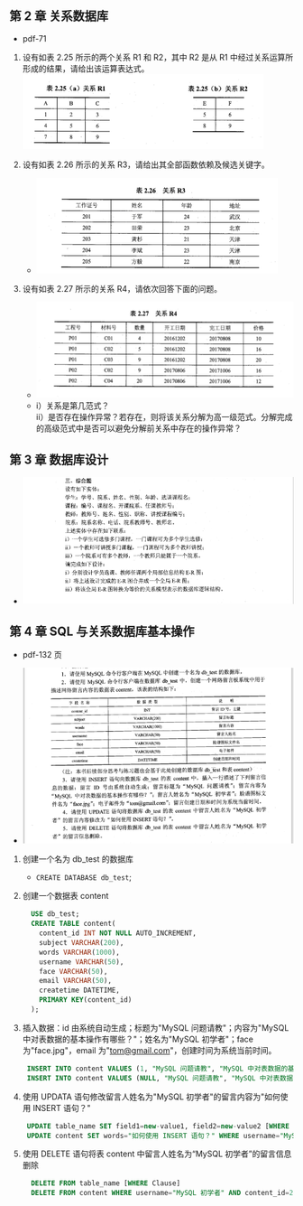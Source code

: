 ## 第 2 章 关系数据库

- pdf-71

1. 设有如表 2.25 所示的两个关系 R1 和 R2，其中 R2 是从 R1 中经过关系运算所形成的结果，请给出该运算表达式。
   ![image](./assets/img-1.png)

2. 设有如表 2.26 所示的关系 R3，请给出其全部函数依赖及候选关键字。

   - ![image](./assets/img-2.png)

3. 设有如表 2.27 所示的关系 R4，请依次回答下面的问题。
   - ![image](./assets/img-3.png)
   - i）关系是第几范式？  
     ii）是否存在操作异常？若存在，则将该关系分解为高一级范式。分解完成的高级范式中是否可以避免分解前关系中存在的操作异常？

## 第 3 章 数据库设计

- ![image](./assets/img-7.png)

## 第 4 章 SQL 与关系数据库基本操作

- pdf-132 页

- ![image](./assets/img-4.png)

1. 创建一个名为 db_test 的数据库

   - `CREATE DATABASE db_test`;

2. 创建一个数据表 content

   ```sql
     USE db_test;
     CREATE TABLE content(
       content_id INT NOT NULL AUTO_INCREMENT,
       subject VARCHAR(200),
       words VARCHAR(1000),
       username VARCHAR(50),
       face VARCHAR(50),
       email VARCHAR(50),
       createtime DATETIME,
       PRIMARY KEY(content_id)
     );
   ```

3. 插入数据：id 由系统自动生成；标题为"MySQL 问题请教"；内容为"MySQL 中对表数据的基本操作有哪些？"；姓名为"MySQL 初学者"；face 为"face.jpg"，email 为"tom@gmail.com"，创建时间为系统当前时间。

   ```sql
    INSERT INTO content VALUES (1, "MySQL 问题请教", "MySQL 中对表数据的基本操作有哪些？", "MySQL 初学者", "face.jpg", "tom@gmail.com", CURRENT_TIMESTAMP());
    INSERT INTO content VALUES (NULL, "MySQL 问题请教", "MySQL 中对表数据的基本操作有哪些？", "MySQL 初学者", "face.jpg", "tom@gmail.com", CURRENT_TIMESTAMP());
   ```

4. 使用 UPDATA 语句修改留言人姓名为"MySQL 初学者"的留言内容为"如何使用 INSERT 语句？"

   ```sql
    UPDATE table_name SET field1=new-value1, field2=new-value2 [WHERE Clause];
    UPDATE content SET words="如何使用 INSERT 语句？" WHERE username="MySQL 初学者" AND content_id=1;
   ```

5. 使用 DELETE 语句将表 content 中留言人姓名为“MySQL 初学者”的留言信息删除

   ```sql
     DELETE FROM table_name [WHERE Clause]
     DELETE FROM content WHERE username="MySQL 初学者" AND content_id=2;
   ```
